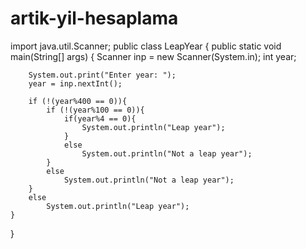 # artik-yil-hesaplama

import java.util.Scanner;
public class LeapYear {
    public static void main(String[] args) {
        Scanner inp = new Scanner(System.in);
        int year;

        System.out.print("Enter year: ");
        year = inp.nextInt();

        if (!(year%400 == 0)){
            if (!(year%100 == 0)){
                if(year%4 == 0){
                    System.out.println("Leap year");
                }
                else
                    System.out.println("Not a leap year");
            }
            else
                System.out.println("Not a leap year");
        }
        else
            System.out.println("Leap year");
    }
}
